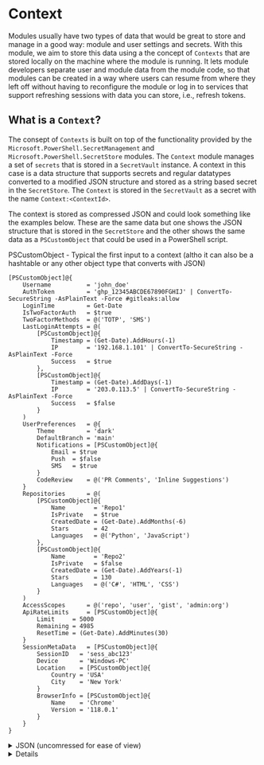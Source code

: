 # Context

Modules usually have two types of data that would be great to store and manage in a good way: module and user settings and secrets. With this module,
we aim to store this data using a the concept of `Contexts` that are stored locally on the machine where the module is running. It lets module
developers separate user and module data from the module code, so that modules can be created in a way where users can resume from where they left off
without having to reconfigure the module or log in to services that support refreshing sessions with data you can store, i.e., refresh tokens.

## What is a `Context`?

The consept of `Contexts` is built on top of the functionality provided by the `Microsoft.PowerShell.SecretManagement` and
`Microsoft.PowerShell.SecretStore` modules. The `Context` module manages a set of `secrets` that is stored in a `SecretVault` instance. A context in
this case is a data structure that supports secrets and regular datatypes converted to a modified JSON structure and stored as a string based secret
in the `SecretStore`. The `Context` is stored in the `SecretVault` as a secret with the name `Context:<ContextId>`.

The context is stored as compressed JSON and could look something like the examples below. These are the same data but one shows the JSON structure
that is stored in the `SecretStore` and the other shows the same data as a `PSCustomObject` that could be used in a PowerShell script.

<summary>PSCustomObject - Typical the first input to a context (altho it can also be a hashtable or any other object type that converts with JSON)</summary>

```pwsh
[PSCustomObject]@{
    Username          = 'john_doe'
    AuthToken         = 'ghp_12345ABCDE67890FGHIJ' | ConvertTo-SecureString -AsPlainText -Force #gitleaks:allow
    LoginTime         = Get-Date
    IsTwoFactorAuth   = $true
    TwoFactorMethods  = @('TOTP', 'SMS')
    LastLoginAttempts = @(
        [PSCustomObject]@{
            Timestamp = (Get-Date).AddHours(-1)
            IP        = '192.168.1.101' | ConvertTo-SecureString -AsPlainText -Force
            Success   = $true
        },
        [PSCustomObject]@{
            Timestamp = (Get-Date).AddDays(-1)
            IP        = '203.0.113.5' | ConvertTo-SecureString -AsPlainText -Force
            Success   = $false
        }
    )
    UserPreferences   = @{
        Theme         = 'dark'
        DefaultBranch = 'main'
        Notifications = [PSCustomObject]@{
            Email = $true
            Push  = $false
            SMS   = $true
        }
        CodeReview    = @('PR Comments', 'Inline Suggestions')
    }
    Repositories      = @(
        [PSCustomObject]@{
            Name        = 'Repo1'
            IsPrivate   = $true
            CreatedDate = (Get-Date).AddMonths(-6)
            Stars       = 42
            Languages   = @('Python', 'JavaScript')
        },
        [PSCustomObject]@{
            Name        = 'Repo2'
            IsPrivate   = $false
            CreatedDate = (Get-Date).AddYears(-1)
            Stars       = 130
            Languages   = @('C#', 'HTML', 'CSS')
        }
    )
    AccessScopes      = @('repo', 'user', 'gist', 'admin:org')
    ApiRateLimits     = [PSCustomObject]@{
        Limit     = 5000
        Remaining = 4985
        ResetTime = (Get-Date).AddMinutes(30)
    }
    SessionMetaData   = [PSCustomObject]@{
        SessionID   = 'sess_abc123'
        Device      = 'Windows-PC'
        Location    = [PSCustomObject]@{
            Country = 'USA'
            City    = 'New York'
        }
        BrowserInfo = [PSCustomObject]@{
            Name    = 'Chrome'
            Version = '118.0.1'
        }
    }
}
```


<details>
<summary>JSON (uncomressed for ease of view)</summary>

```json
{
    "SessionMetaData": {
        "Device": "Windows-PC",
        "BrowserInfo": {
            "Name": "Chrome",
            "Version": "118.0.1"
        },
        "SessionID": "sess_abc123",
        "Location": {
            "City": "New York",
            "Country": "USA"
        }
    },
    "Repositories": [
        {
            "Stars": 42,
            "IsPrivate": true,
            "Name": "Repo1",
            "CreatedDate": "2024-05-21T21:16:56.2540703+02:00",
            "Languages": [
                "Python",
                "JavaScript"
            ]
        },
        {
            "Stars": 130,
            "IsPrivate": false,
            "Name": "Repo2",
            "CreatedDate": "2023-11-21T21:16:56.2545789+01:00",
            "Languages": [
                "C#",
                "HTML",
                "CSS"
            ]
        }
    ],
    "AccessScopes": [
        "repo",
        "user",
        "gist",
        "admin:org"
    ],
    "Username": "john_doe",
    "TwoFactorMethods": [
        "TOTP",
        "SMS"
    ],
    "AuthToken": "[SECURESTRING]ghp_12345ABCDE67890FGHIJ",
    "LastLoginAttempts": [
        {
            "IP": "[SECURESTRING]192.168.1.101",
            "Success": true,
            "Timestamp": "2024-11-21T20:16:56.2518510+01:00"
        },
        {
            "IP": "[SECURESTRING]203.0.113.5",
            "Success": false,
            "Timestamp": "2024-11-20T21:16:56.2529436+01:00"
        }
    ],
    "UserPreferences": [
        {
            "Notifications": {
                "SMS": true,
                "Email": true,
                "Push": false
            },
            "Theme": "dark",
            "DefaultBranch": "main",
            "CodeReview": [
                "PR Comments",
                "Inline Suggestions"
            ]
        }
    ],
    "ApiRateLimits": {
        "ResetTime": "2024-11-21T21:46:56.2550348+01:00",
        "Remaining": 4985,
        "Limit": 5000
    },
    "LoginTime": "2024-11-21T21:16:56.2518249+01:00",
    "IsTwoFactorAuth": true
}
```
</details>

<details>

## Prerequisites

This module relies on [Microsoft.PowerShell.SecretManagement](https://github.com/powershell/SecretManagement) and
[Microsoft.PowerShell.SecretStore](https://github.com/PowerShell/SecretStore). The module automatically installs these modules if they are not
already installed.

## Installation

Install the module from the PowerShell Gallery by running the following command:

```powershell
Install-PSResource -Name Context -TrustRepository -Repository PSGallery
Import-Module -Name Context
```

## Usage

As mentioned earlier, there are two types of data that can be stored using the `Context` module: module and user settings and secrets.
Lets have a look at how to use the module to store these types of data in abit more detail.

### Module settings

To store module data, the module developer can create a context that defines a "namespace" for the module. This context can store settings and secrets
for the module. A module developer can also create additional contexts for additional settings that share the same lifecycle, like settings
associated with a module extension.

Let's say we have a module called `GitHub` that needs to store some settings and secrets. The module developer could initialize a context called
`GitHub` as part of the loading section in the module code. All module configuration could be stored in this context by using the functionality in
this module. The context for the module is stored in the `SecretVault` as a secret with the name `Context:GitHub`.

### User Configuration

To store user data, the module developer can create a new context that defines a "namespace" for the user configuration. So let's say a developer has
implemented this for the `GitHub` module, a user would log in using their details. The module would call upon `Context` functionality to create a new
context under the `GitHub` namespace.

Imagine a user called `BobMarley` logs in to the `GitHub` module. The following would exist in the context:

- `Context:GitHub` containing module configuration, like default user, host, and client ID to use if not otherwise specified.
- `Context:GitHub/BobMarley` containing user configuration, details about the user, secrets and default values for API calls etc.

Let's say the person also has another account on `GitHub` called `RastaBlasta`. After logging on with the second account, the following context would
also exist in the context:

- `Context:GitHub/RastaBlasta` containing user configuration, details about the user, secrets and default values for API calls etc.

With this the module developer could allow users to set default context, and store a key of the name of that context in the module context. This way
the module could automatically log in the user to the correct account when the module is loaded. The user could also switch between accounts by
changing the default context.

### Setup for a New Module

To set up a new module to use the `Context` module, the following steps should be taken:

1. Create a new context for the module -> `Set-Context -ID 'GitHub' -Context @{ ... }` during the module initialization.

`src\variable\private\Config.ps1`
```pwsh
$script:Config = @{
    Name = 'GitHub'
}
```

`src\loader.ps1`
```pwsh
### This is the context config for this module
$contextParams = @{
    ID      = 'GitHub'
    Context = @{
        Name = 'GitHub'
    }
}
try {
    Set-Context @contextParams
} catch {
    Write-Error $_
    throw 'Failed to initialize secret vault'
}
```

2. Add some module configuration -> `Set-ContextSetting -ID 'GitHub' -Name 'ClientId' -Value '123456'`
3. Get the module configuration -> `Get-ContextSetting -ID 'GitHub' -Name 'ClientId'` -> `123456`
   - `Get-ContextSettign -ID 'GitHub'` -> Returns all module configuration for the `GitHub` context.
4. Remove the module configuration -> `Remove-ContextSetting -ID 'GitHub' -Name 'ClientId'`

### Setup for a New Context

To set up a new context for a user, the following steps should be taken:

1. Create a set of integration functions that you can expose to the user and that uses the `Context` module to store user data. Its highly recommended
   to do this so that you as a module developer can create the structure you want for the context, while also giving the user the expected function
   names to interact with the module.
   - `Set-<ModuleName>Context` that uses `Set-Context`.
   - `Get-<ModuleName>Context` that uses `Get-Context`.
   - `Remove-<ModuleName>Context` that uses `Remove-Context`
   - `Set-<ModuleName>ContextSetting` that uses `Set-ContextSetting`
   - `Get-<ModuleName>ContextSetting` that uses `Get-ContextSetting`
   - `Remove-<ModuleName>ContextSetting` that uses `Remove-ContextSetting`

2. Create a new context for the user -> `Set-Context -ID 'GitHub.BobMarley'` -> Context `GitHub/BobMarley` is created.
3. Add some user configuration -> `Set-ContextSetting -ID 'GitHub.BobMarley' -Name 'AccessToken' -Value 'qweqweqwe'` ->
   Secret `GitHub.BobMarley` is created with a JSON structure containing the `AccessToken` secret.
4. Get the user configuration -> `Get-ContextSetting -Context 'GitHub/BobMarley' -Name 'AccessToken'` -> `qweqweqwe`
5. Remove the user configuration -> `Remove-Context -ID 'GitHub/BobMarley' -Name 'AccessToken` -> Secret `GitHub/BobMarley` is opened, the property
called `AccessToken` is removed, the context gets stored again.

## Contributing

Coder or not, you can contribute to the project! We welcome all contributions.

### For Users

If you don't code, you still sit on valuable information that can make this project even better. If you experience that the
product does unexpected things, throws errors, or is missing functionality, you can help by submitting bugs and feature requests.
Please see the issues tab on this project and submit a new issue that matches your needs.

### For Developers

If you do code, we'd love to have your contributions. Please read the [Contribution guidelines](CONTRIBUTING.md) for more information.

## Links

- SecretManagement | [GitHub](https://GitHub.com/powershell/SecretManagement) | [Docs](https://learn.microsoft.com/en-us/powershell/module/microsoft.powershell.secretmanagement/?view=ps-modules)
- SecretStore | [GitHub](https://GitHub.com/PowerShell/SecretStore) | [Docs](https://learn.microsoft.com/en-us/powershell/module/microsoft.powershell.secretstore/?view=ps-modules)
- [Overview of the SecretManagement and SecretStore modules | Microsoft Learn](https://learn.microsoft.com/en-us/powershell/utility-modules/secretmanagement/overview?view=ps-modules)
